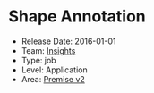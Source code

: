 # Shape Annotation
* Release Date: 2016-01-01
* Team: [Insights](../teams/insights.md)
* Type: job
* Level: Application
* Area: [Premise v2](areas/v2.png)
